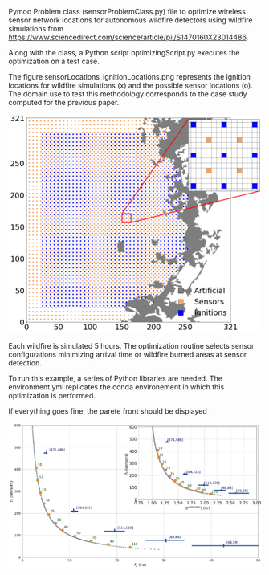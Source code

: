 Pymoo Problem class (sensorProblemClass.py) file to optimize wireless sensor network locations for autonomous wildfire detectors using wildfire simulations from https://www.sciencedirect.com/science/article/pii/S1470160X23014486.

Along with the class, a Python script optimizingScript.py executes the optimization on a test case.

The figure sensorLocations_ignitionLocations.png represents the ignition locations for wildfire simulations (x) and the possible sensor locations (o). The domain use to test this methodology corresponds to the case study computed for the previous paper.

![alt text](https://github.com/juanlu29/fire-sensor-optimizer/blob/main/grid_ignitions_sensors_zoomed.png?raw=true)

Each wildfire is simulated 5 hours. The optimization routine selects sensor configurations minimizing arrival time or wildfire burned areas at sensor detection.

To run this example, a series of Python libraries are needed. The environment.yml replicates the conda environement in which this optimization is performed. 

If everything goes fine, the parete front should be displayed

![alt text](https://github.com/juanlu29/fire-sensor-optimizer/blob/main/paretoPerformance.png?raw=true)

